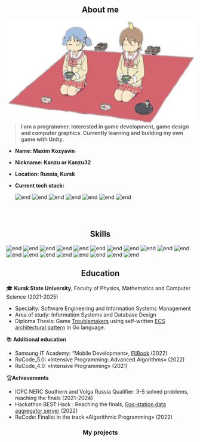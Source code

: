 <div align="center"><h2>About me</h2></div>
<img src="assets/nichijou.png" width="500px" align="right">

> **I am a programmer. Interested in game development, game design and computer graphics. Currently learning and building my own game with Unity.**

  
* **Name: Maxim Kozyavin**
* **Nickname: Kanzu or Kanzu32**
* **Location: Russia, Kursk**
* **Current tech stack:**

     ![end](https://img.shields.io/badge/Unity-black?style=for-the-badge&logo=unity) ![end](https://img.shields.io/badge/C%23-purple?style=for-the-badge&logo=dotnet) ![end](https://img.shields.io/badge/Godot-white?style=for-the-badge&logo=godotengine) ![end](https://img.shields.io/badge/DGScript-white?style=for-the-badge&logo=godotengine) ![end](https://img.shields.io/badge/Git-gray?style=for-the-badge&logo=git) ![end](https://img.shields.io/badge/Aseprite-white?style=for-the-badge&logo=aseprite) ![end](https://img.shields.io/badge/Blockbench-darkblue?style=for-the-badge&logo=blockbench)

<br/>
<br/>

<div align="center"><h2>Skills</h2></div>

   ![end](https://img.shields.io/badge/Unity-gray?style=flat-square&logo=unity&logoColor=white)
   ![end](https://img.shields.io/badge/C%23-512BD4?style=flat-square&logo=dotnet&logoColor=white)
   ![end](https://img.shields.io/badge/Godot-478CBF?style=flat-square&logo=godotengine&logoColor=white)
   ![end](https://img.shields.io/badge/GDScript-darkblue?style=flat-square&logo=godotengine&logoColor=white)
   ![end](https://img.shields.io/badge/Git-F05032?style=flat-square&logo=git&logoColor=white)
   ![end](https://img.shields.io/badge/Ebitengine-orange?style=flat-square&logo=go&logoColor=white)
   ![end](https://img.shields.io/badge/Golang-00ADD8?style=flat-square&logo=go&logoColor=white)
   ![end](https://img.shields.io/badge/C++-00599C?style=flat-square&logo=cplusplus&logoColor=white)
   ![end](https://img.shields.io/badge/Python-3776AB?style=flat-square&logo=python&logoColor=white)
   ![end](https://img.shields.io/badge/JavaScript-c7b418?style=flat-square&logo=javascript&logoColor=white)
   ![end](https://img.shields.io/badge/Java-black?style=flat-square&logo=openjdk&logoColor=white)
   ![end](https://img.shields.io/badge/MongoDB-47A248?style=flat-square&logo=mongodb&logoColor=white)
   ![end](https://img.shields.io/badge/PostgreSQL-4169E1?style=flat-square&logo=postgresql&logoColor=white)
   ![end](https://img.shields.io/badge/HTML5-E34F26?style=flat-square&logo=html5&logoColor=white)
   ![end](https://img.shields.io/badge/CSS-663399?style=flat-square&logo=css&logoColor=white)
   ![end](https://img.shields.io/badge/Android-3DDC84?style=flat-square&logo=android&logoColor=white)
   ![end](https://img.shields.io/badge/Qt-41CD52?style=flat-square&logo=qt&logoColor=white)
   ![end](https://img.shields.io/badge/Assembler-black?style=flat-square)
   ![end](https://img.shields.io/badge/Arduino-00878F?style=flat-square&logo=arduino&logoColor=white)


<div align="center"><h2>Education</h2></div>

🎓 **Kursk State University**, Faculty of Physics, Mathematics and Computer Science (2021-2025)
- Specialty: Software Engineering and Information Systems Management
- Area of study: Information Systems and Database Design
- Diploma Thesis: Game [Troublemakers](https://github.com/Kanzu32/strategy-game) using self-written [ECS architectural pattern](https://github.com/Kanzu32/go-ecs) in Go language.

📚 **Additional education**
* Samsung IT Academy: “Mobile Development», [FliBook](https://github.com/Kanzu32/FliBook) (2022)
* RuCode_5.0: «Intensive Programming: Advanced Algorithms» (2022)
* RuCode_4.0: «Intensive Programming» (2021)

🏆**Achievements**
* ICPC NERC Southern and Volga Russia Qualifier: 3-5 solved problems, reaching the finals (2021-2024)
* Hackathon BEST Hack : Reaching the finals, [Gas-station data aggregator server](https://github.com/Kanzu32/FinalBestHack-2022-Kanzu) (2022)
* RuCode: Finalist in the track «Algorithmic Programming» (2022)

<div align="center"><h3>My projects</h3></div>
